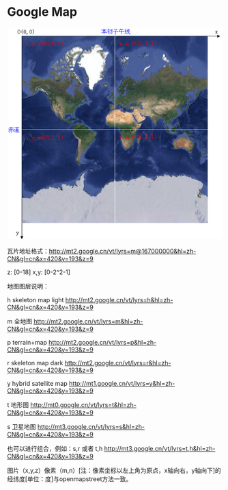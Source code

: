 #   Google Map

![](../../assets/7.png)

瓦片地址格式：http://mt2.google.cn/vt/lyrs=m@167000000&hl=zh-CN&gl=cn&x=420&y=193&z=9 

z: [0-18]    x,y: [0-2^2-1]

地图图层说明：

h skeleton map light  http://mt2.google.cn/vt/lyrs=h&hl=zh-CN&gl=cn&x=420&y=193&z=9

m 全地图   http://mt2.google.cn/vt/lyrs=m&hl=zh-CN&gl=cn&x=420&y=193&z=9

p terrain+map  http://mt2.google.cn/vt/lyrs=p&hl=zh-CN&gl=cn&x=420&y=193&z=9

r skeleton map dark   http://mt2.google.cn/vt/lyrs=r&hl=zh-CN&gl=cn&x=420&y=193&z=9

y hybrid satellite map   http://mt1.google.cn/vt/lyrs=y&hl=zh-CN&gl=cn&x=420&y=193&z=9

t 地形图   http://mt0.google.cn/vt/lyrs=t&hl=zh-CN&gl=cn&x=420&y=193&z=9

s 卫星地图   http://mt3.google.cn/vt/lyrs=s&hl=zh-CN&gl=cn&x=420&y=193&z=9

也可以进行组合，例如：s,r 或者 t,h   http://mt3.google.cn/vt/lyrs=t,h&hl=zh-CN&gl=cn&x=420&y=193&z=9

图片（x,y,z）像素（m,n）[注：像素坐标以左上角为原点，x轴向右，y轴向下]的经纬度[单位：度]与openmapstreet方法一致。
